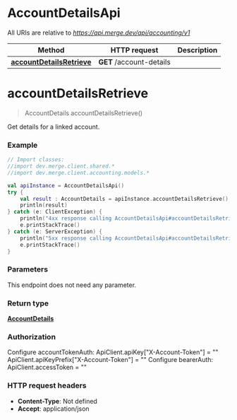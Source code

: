 # AccountDetailsApi

All URIs are relative to *https://api.merge.dev/api/accounting/v1*

Method | HTTP request | Description
------------- | ------------- | -------------
[**accountDetailsRetrieve**](AccountDetailsApi.md#accountDetailsRetrieve) | **GET** /account-details | 


<a name="accountDetailsRetrieve"></a>
# **accountDetailsRetrieve**
> AccountDetails accountDetailsRetrieve()



Get details for a linked account.

### Example
```kotlin
// Import classes:
//import dev.merge.client.shared.*
//import dev.merge.client.accounting.models.*

val apiInstance = AccountDetailsApi()
try {
    val result : AccountDetails = apiInstance.accountDetailsRetrieve()
    println(result)
} catch (e: ClientException) {
    println("4xx response calling AccountDetailsApi#accountDetailsRetrieve")
    e.printStackTrace()
} catch (e: ServerException) {
    println("5xx response calling AccountDetailsApi#accountDetailsRetrieve")
    e.printStackTrace()
}
```

### Parameters
This endpoint does not need any parameter.

### Return type

[**AccountDetails**](AccountDetails.md)

### Authorization


Configure accountTokenAuth:
    ApiClient.apiKey["X-Account-Token"] = ""
    ApiClient.apiKeyPrefix["X-Account-Token"] = ""
Configure bearerAuth:
    ApiClient.accessToken = ""

### HTTP request headers

 - **Content-Type**: Not defined
 - **Accept**: application/json

